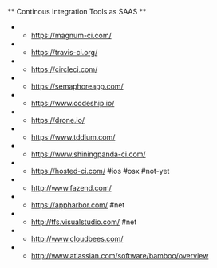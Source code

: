 
** Continous Integration Tools as SAAS **

- - https://magnum-ci.com/
- - https://travis-ci.org/
- - https://circleci.com/
- - https://semaphoreapp.com/
- - https://www.codeship.io/
- - https://drone.io/
- - https://www.tddium.com/
- - https://www.shiningpanda-ci.com/
- - https://hosted-ci.com/  #ios #osx #not-yet
- - http://www.fazend.com/
- - https://appharbor.com/ #net
- - http://tfs.visualstudio.com/ #net
- - http://www.cloudbees.com/
- - http://www.atlassian.com/software/bamboo/overview
